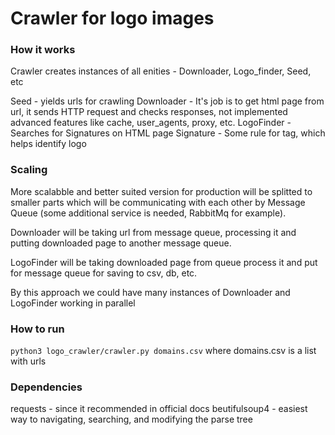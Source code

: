 # Crawler for logo images

### How it works
Crawler creates instances of all enities - Downloader, Logo_finder, Seed, etc

Seed - yields urls for crawling
Downloader - It's job is to get html page from url, it sends HTTP request and checks responses,
            not implemented advanced features like cache, user_agents, proxy, etc.
LogoFinder -  Searches for Signatures on HTML page
Signature - Some rule for tag, which helps identify logo


### Scaling
More scalabble and better suited version for production will be splitted to smaller parts which will be communicating 
with each other by Message Queue (some additional service is needed, RabbitMq for example).

Downloader will be taking url from message queue, processing it and putting downloaded page to another message queue.

LogoFinder will be taking downloaded page from queue process it and put for message queue for saving to csv, db, etc.

By this approach we could have many instances of Downloader and LogoFinder working in parallel


### How to run
```python3 logo_crawler/crawler.py domains.csv```
where domains.csv is a list with urls


### Dependencies
requests - since it recommended in official docs
beutifulsoup4 - easiest way to navigating, searching, and modifying the parse tree

